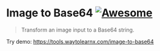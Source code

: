 # Image to Base64 [![Awesome](https://cdn.rawgit.com/sindresorhus/awesome/d7305f38d29fed78fa85652e3a63e154dd8e8829/media/badge.svg)](https://github.com/sindresorhus/awesome)

>Transform an image input to a Base64 string.

Try demo: https://tools.waytolearnx.com/image-to-base64
